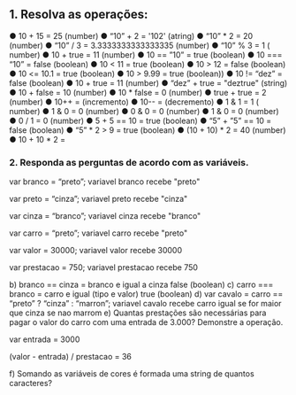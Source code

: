 
 ## 1. Resolva as operações:
●
10 + 15 = 25 (number)
●
“10” + 2 = '102' (atring)
●
“10” * 2 = 20 (number)
●
“10” / 3 =  3.3333333333333335 (number)
●
“10” % 3 = 1 ( number)
●
10 + true = 11 (number)
●
10 == ”10” = true (boolean)
●
10 === “10” = false (boolean)
●
10 < 11 = true (boolean)
●
10 > 12 = false (boolean)
●
10 <= 10.1 = true (boolean)
●
10 > 9.99 = true (boolean))
●
10 != “dez” =  false (boolean)
●
10 + true = 11 (number)
●
“dez” + true = "deztrue" (string)
●
10 + false = 10 (number)
●
10 * false = 0 (number)
●
true + true = 2 (number)
●
10++ = (incremento)
●
10-- = (decremento)
●
1 & 1 = 1 ( number)
●
1 & 0 = 0 (number)
●
0 & 0 = 0 (number)
●
1 & 0 = 0 (number)
●
0 / 1 = 0 (number)
●
5 + 5 == 10 = true (boolean)
●
“5” + ”5” == 10 = false (boolean)
●
“5” * 2 > 9 = true (boolean)
●
(10 + 10) * 2 = 40 (number)
●
10 + 10 * 2 =


 ### 2. Responda as perguntas de acordo com as variáveis.

var branco = “preto”; variavel branco recebe "preto"

var preto = “cinza”; variavel preto recebe "cinza"

var cinza = “branco”; variavel cinza recebe "branco"

var carro = “preto”; variavel carro recebe "preto"

var valor = 30000; variavel valor recebe 30000

var prestacao = 750; variavel prestacao recebe 750

b)
branco == cinza = branco e igual a cinza false (boolean)
c)
carro === branco = carro e igual (tipo e valor) true (boolean)
d)
var cavalo = carro == “preto” ? “cinza” : “marron”; variavel cavalo recebe carro igual se for maior que cinza se nao marrom
e)
Quantas prestações são necessárias para pagar o valor
do carro com uma entrada
de 3.000? Demonstre a operação.

  var entrada = 3000

  (valor - entrada) / prestacao = 36

f)
Somando as variáveis de cores é formada uma string
de quantos caracteres?